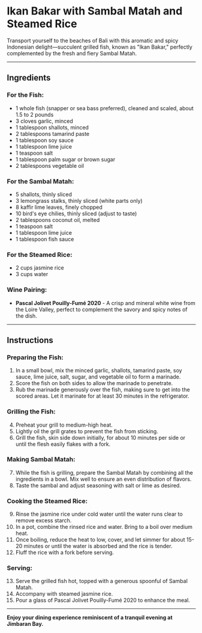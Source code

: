 # Ikan Bakar with Sambal Matah and Steamed Rice

Transport yourself to the beaches of Bali with this aromatic and spicy Indonesian delight—succulent grilled fish, known as "Ikan Bakar," perfectly complemented by the fresh and fiery Sambal Matah.

---

## Ingredients

### For the Fish:
- 1 whole fish (snapper or sea bass preferred), cleaned and scaled, about 1.5 to 2 pounds
- 3 cloves garlic, minced
- 1 tablespoon shallots, minced
- 2 tablespoons tamarind paste
- 1 tablespoon soy sauce
- 1 tablespoon lime juice
- 1 teaspoon salt
- 1 tablespoon palm sugar or brown sugar
- 2 tablespoons vegetable oil

### For the Sambal Matah:
- 5 shallots, thinly sliced
- 3 lemongrass stalks, thinly sliced (white parts only)
- 8 kaffir lime leaves, finely chopped
- 10 bird's eye chilies, thinly sliced (adjust to taste)
- 2 tablespoons coconut oil, melted
- 1 teaspoon salt
- 1 tablespoon lime juice
- 1 tablespoon fish sauce

### For the Steamed Rice:
- 2 cups jasmine rice
- 3 cups water

### Wine Pairing:
- **Pascal Jolivet Pouilly-Fumé 2020** - A crisp and mineral white wine from the Loire Valley, perfect to complement the savory and spicy notes of the dish.

---

## Instructions

### Preparing the Fish:
1. In a small bowl, mix the minced garlic, shallots, tamarind paste, soy sauce, lime juice, salt, sugar, and vegetable oil to form a marinade.
2. Score the fish on both sides to allow the marinade to penetrate.
3. Rub the marinade generously over the fish, making sure to get into the scored areas. Let it marinate for at least 30 minutes in the refrigerator.

### Grilling the Fish:
4. Preheat your grill to medium-high heat.
5. Lightly oil the grill grates to prevent the fish from sticking.
6. Grill the fish, skin side down initially, for about 10 minutes per side or until the flesh easily flakes with a fork.

### Making Sambal Matah:
7. While the fish is grilling, prepare the Sambal Matah by combining all the ingredients in a bowl. Mix well to ensure an even distribution of flavors.
8. Taste the sambal and adjust seasoning with salt or lime as desired.

### Cooking the Steamed Rice:
9. Rinse the jasmine rice under cold water until the water runs clear to remove excess starch.
10. In a pot, combine the rinsed rice and water. Bring to a boil over medium heat.
11. Once boiling, reduce the heat to low, cover, and let simmer for about 15-20 minutes or until the water is absorbed and the rice is tender.
12. Fluff the rice with a fork before serving.

### Serving:
13. Serve the grilled fish hot, topped with a generous spoonful of Sambal Matah.
14. Accompany with steamed jasmine rice.
15. Pour a glass of Pascal Jolivet Pouilly-Fumé 2020 to enhance the meal.

---

**Enjoy your dining experience reminiscent of a tranquil evening at Jimbaran Bay.**